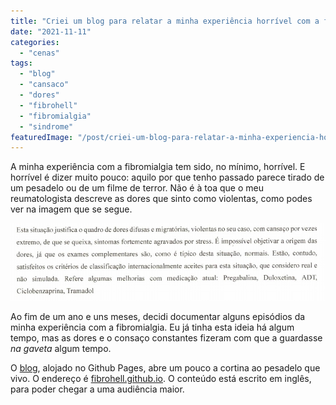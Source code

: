 ```yaml
---
title: "Criei um blog para relatar a minha experiência horrível com a fibromialgia"
date: "2021-11-11"
categories: 
  - "cenas"
tags: 
  - "blog"
  - "cansaco"
  - "dores"
  - "fibrohell"
  - "fibromialgia"
  - "sindrome"
featuredImage: "/post/criei-um-blog-para-relatar-a-minha-experiencia-horrivel-com-a-fibromialgia/images/fibrohell.jpg"
---
```


A minha experiência com a fibromialgia tem sido, no mínimo, horrível. E horrível é dizer muito pouco: aquilo por que tenho passado parece tirado de um pesadelo ou de um filme de terror. Não é à toa que o meu reumatologista descreve as dores que sinto como violentas, como podes ver na imagem que se segue.

![](images/excerto-relatorio.jpg)

Ao fim de um ano e uns meses, decidi documentar alguns episódios da minha experiência com a fibromialgia. Eu já tinha esta ideia há algum tempo, mas as dores e o consaço constantes fizeram com que a guardasse _na gaveta_ algum tempo.

O [blog](https://fibrohell.github.io/), alojado no Github Pages, abre um pouco a cortina ao pesadelo que vivo. O endereço é [fibrohell.github.io](https://fibrohell.github.io/). O conteúdo está escrito em inglês, para poder chegar a uma audiência maior.
